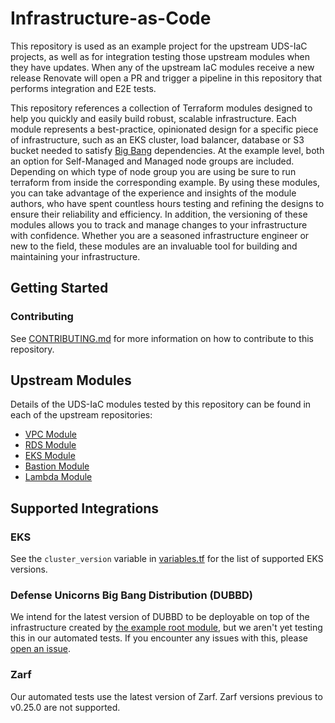 # Infrastructure-as-Code

This repository is used as an example project for the upstream UDS-IaC projects, as well as for integration testing those upstream modules when they have updates. When any of the upstream IaC modules receive a new release Renovate will open a PR and trigger a pipeline in this repository that performs integration and E2E tests.

This repository references a collection of Terraform modules designed to help you quickly and easily build robust, scalable infrastructure. Each module represents a best-practice, opinionated design for a specific piece of infrastructure, such as an EKS cluster, load balancer, database or S3 bucket needed to satisfy [Big Bang](https://docs-bigbang.dso.mil/) dependencies. At the example level, both an option for Self-Managed and Managed node groups are included. Depending on which type of node group you are using be sure to run terraform from inside the corresponding example. By using these modules, you can take advantage of the experience and insights of the module authors, who have spent countless hours testing and refining the designs to ensure their reliability and efficiency. In addition, the versioning of these modules allows you to track and manage changes to your infrastructure with confidence. Whether you are a seasoned infrastructure engineer or new to the field, these modules are an invaluable tool for building and maintaining your infrastructure.

## Getting Started

### Contributing

See [CONTRIBUTING.md](CONTRIBUTING.md) for more information on how to contribute to this repository.

## Upstream Modules

Details of the UDS-IaC modules tested by this repository can be found in each of the upstream repositories:

- [VPC Module](https://github.com/defenseunicorns/terraform-aws-vpc)
- [RDS Module](https://github.com/defenseunicorns/terraform-aws-rds)
- [EKS Module](https://github.com/defenseunicorns/terraform-aws-eks)
- [Bastion Module](https://github.com/defenseunicorns/terraform-aws-bastion)
- [Lambda Module](https://github.com/defenseunicorns/terraform-aws-lambda)

## Supported Integrations

### EKS
See the `cluster_version` variable in [variables.tf](examples/complete/variables.tf) for the list of supported EKS versions.

### Defense Unicorns Big Bang Distribution (DUBBD)
We intend for the latest version of DUBBD to be deployable on top of the infrastructure created by [the example root module](examples/complete), but we aren't yet testing this in our automated tests. If you encounter any issues with this, please [open an issue](https://github.com/defenseunicorns/delivery-aws-iac/issues/new/choose).

### Zarf
Our automated tests use the latest version of Zarf. Zarf versions previous to v0.25.0 are not supported.
